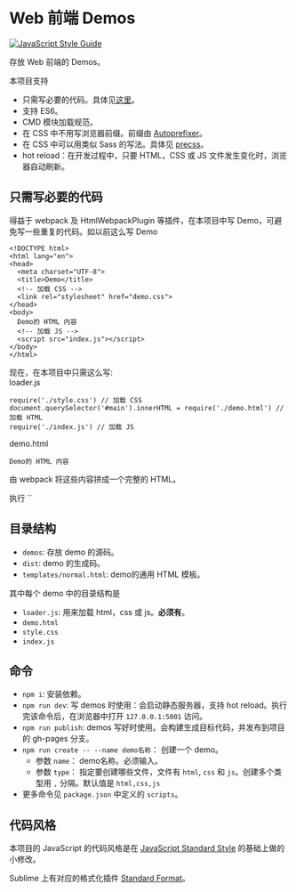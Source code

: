 # Web 前端 Demos
[![JavaScript Style Guide](https://cdn.rawgit.com/feross/standard/master/badge.svg)](https://github.com/feross/standard)

存放 Web 前端的 Demos。

本项目支持
* 只需写必要的代码。具体见[这里](#not-needed-code)。
* 支持 ES6。
* CMD 模块加载规范。
* 在 CSS 中不用写浏览器前缀。前缀由 [Autoprefixer](https://github.com/postcss/autoprefixer)。
* 在 CSS 中可以用类似 Sass 的写法。具体见 [precss](https://github.com/jonathantneal/precss)。
* hot reload：在开发过程中，只要 HTML，CSS 或 JS 文件发生变化时，浏览器自动刷新。

## <a name="not-needed-code">只需写必要的代码</a>
得益于 webpack 及 HtmlWebpackPlugin 等插件，在本项目中写 Demo，可避免写一些重复的代码。如以前这么写 Demo
```
<!DOCTYPE html>
<html lang="en">
<head>
  <meta charset="UTF-8">
  <title>Demo</title>
  <!-- 加载 CSS -->
  <link rel="stylesheet" href="demo.css">
</head>
<body>
  Demo的 HTML 内容
  <!-- 加载 JS -->
  <script src="index.js"></script>
</body>
</html>
```

现在，在本项目中只需这么写:  
loader.js
```
require('./style.css') // 加载 CSS
document.querySelector('#main').innerHTML = require('./demo.html') // 加载 HTML
require('./index.js') // 加载 JS
```

demo.html
```
Demo的 HTML 内容
```

由 webpack 将这些内容拼成一个完整的 HTML。

执行 ``

## 目录结构
* `demos`: 存放 demo 的源码。
* `dist`: demo 的生成码。
* `templates/normal.html`: demo的通用 HTML 模板。

其中每个 demo 中的目录结构是
* `loader.js`: 用来加载 html，css 或 js。**必须有**。
* `demo.html`
* `style.css`
* `index.js`

## 命令
* `npm i`: 安装依赖。
* `npm run dev`: 写 demos 时使用：会启动静态服务器，支持 hot reload。执行完该命令后，在浏览器中打开 `127.0.0.1:5001` 访问。
* `npm run publish`: demos 写好时使用。会构建生成目标代码，并发布到项目的 gh-pages 分支。
* `npm run create -- --name demo名称`： 创建一个 demo。
  * 参数 `name`： demo名称。必须输入。
  * 参数 `type`： 指定要创建哪些文件，文件有 `html`, `css` 和 `js`。创建多个类型用 `,` 分隔。默认值是 `html,css,js`　
* 更多命令见 `package.json` 中定义的 `scripts`。

## 代码风格
本项目的 JavaScript 的代码风格是在 [JavaScript Standard Style](http://standardjs.com/index.html) 的基础上做的小修改。

Sublime 上有对应的格式化插件 [Standard Format](https://packagecontrol.io/packages/StandardFormat)。